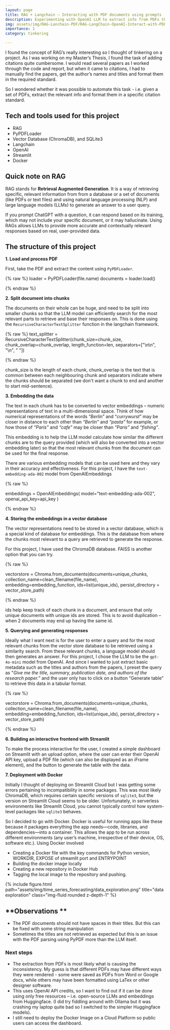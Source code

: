 ```yaml
---
layout: page
title: RAG + Langchain – Interacting with PDF documents using prompts 
description: Experimenting with OpenAI LLM to extract info from PDFs through prompts
img: assets/img/RAG-Lanchain-PDF/RAG-LangChain-OpenAI-Interact-with-PDF.jpg 
importance: 1 
category: tinkering  

---
```


I found the concept of RAG’s really interesting so I thought of tinkering on a project. As I was working on my Master’s Thesis, I found the task of adding citations quite cumbersome. I would read several papers as I worked through the code and report, but when it came to citations, I had to manually find the papers, get the author’s names and titles and format them in the required standard. 

So I wondered whether it was possible to automate this task - i.e. given a set of PDFs, extract the relevant info and format them in a specific citation standard.

## Tech and tools used for this project

- RAG
- PyPDFLoader
- Vector Database (ChromaDB), and SQLite3
- Langchain
- OpenAI
- Streamlit
- Docker

## Quick note on RAG

RAG stands for **Retrieval Augmented Generation**. It is a way of retrieving specific, relevant information from  from a database or a set of documents (like PDFs or text files) and using natural language processing (NLP) and large language models (LLMs) to generate an answer to a user query. 

If you prompt ChatGPT with a question, it can respond based on its training, which may not include your specific document, or it may hallucinate. Using RAGs allows LLMs to provide more accurate and contextually relevant responses based on real, user-provided data.
 

## The structure of this project

**1. Load and process PDF**

First, take the PDF and extract the content using `PyPDFLoader`. 

{% raw %}
loader = PyPDFLoader(file.name)
documents = loader.load()

{% endraw %}

**2. Split document into chunks**

The documents on their whole can be huge, and need to be split into smaller chunks so that the LLM model can efficiently search for the most relevant parts to retrieve and base their responses on. This is done using the `RecursiveCharacterTextSplitter` function in the langchain framework. 

{% raw %}
text_splitter = RecursiveCharacterTextSplitter(chunk_size=chunk_size,
                                        chunk_overlap=chunk_overlap,
                                        length_function=len,
                                        separators=["\n\n", "\n", " "])

{% endraw %}

chunk_size is the length of each chunk, chunk_overlap is the text that is common between each neighbouring chunk and separators indicate where the chunks should be separated (we don't want a chunk to end and another to start mid-sentence).


**3. Embedding the data**

The text in each chunk has to be converted to vector embeddings – numeric representations of text in a multi-dimensional space. Think of how numerical representations of the words “*Berlin*” and “*currywurst*” may be closer in distance to each other than *“Berlin”* and *“pasta”* for example, or how those of *“Paris”* and *“cafe”* may be closer than *“Paris”* and *“fishing”*. 

This embedding is to help the LLM model calculate how similar the different chunks are to the query provided (which will also be converted into a vector embedding later) so that the most relevant chunks from the document can be used for the final response.

There are various embedding models that can be used here and they vary in their accuracy and effectiveness. For this project, I have the `text-embedding-ada-002` model from OpenAIEmbeddings

{% raw %}

embeddings = OpenAIEmbeddings(
        model="text-embedding-ada-002", openai_api_key=api_key
    )

{% endraw %}

**4. Storing the embeddings in a vector database**

The vector representations need to be stored in a vector database, which is a special kind of database for embeddings. This is the database from where the chunks most relevant to a query are retrieved to generate the response.

For this project, I have used the ChromaDB database. FAISS is another option that you can try.

{% raw %}

vectorstore = Chroma.from_documents(documents=unique_chunks, 
                                        collection_name=clean_filename(file_name),
                                        embedding=embedding_function, 
                                        ids=list(unique_ids), 
                                        persist_directory = vector_store_path)

{% endraw %}

ids help keep track of each chunk in a document, and ensure that only unique documents with unique ids are stored. This is to avoid duplication – when 2 documents may end up having the same id. 


**5.	Querying and generating responses**

Ideally what I want next is for the user to enter a query and for the most relevant chunks from the vector store database to be retrieved using a similarity search. From these relevant chunks, a language model should then generates an answer. For this project, I chose the LLM to be the `gpt-4o-mini` model from OpenAI.  And since I wanted to just extract basic metadata such as the titles and authors from the papers, I preset the query as "*Give me the title, summary, publication date, and authors of the research paper.*” and the user only has to click on a button “Generate table” to retrieve this data in a tabular format. 

{% raw %}

vectorstore = Chroma.from_documents(documents=unique_chunks, 
                                        collection_name=clean_filename(file_name),
                                        embedding=embedding_function, 
                                        ids=list(unique_ids), 
                                        persist_directory = vector_store_path)

{% endraw %}


**6. Building an interactive frontend with Streamlit**

To make the process interactive for the user, I created a simple dashboard on Streamlit with an upload option, where the user can enter their OpenAI API key, upload a PDF file (which can also be displayed as an iFrame element), and the button to generate the table with the data. 

**7. Deployment with Docker**

Initially I thought of deploying on Streamlit Cloud but I was getting some errors pertaining to incompatibility in some packages. This was most likely ChromaDB, which requires certain specific versions of  `sqlite3`, but the version on Streamlit Cloud seems to be older. Unfortunately, in serverless environments like Streamlit Cloud, you cannot typically control how system-level packages like `sqlite3` behaves.

So I decided to go with Docker. Docker is useful for running apps like these because it packages everything the app needs—code, libraries, and dependencies—into a container. This allows the app to be run across different environments (any user’s machine, irrespective of their device, OS, software etc.). Using Docker involved 

- Creating a Docker file with the key commands for Python version, WORKDIR, EXPOSE of streamlit port and ENTRYPOINT
- Building the docker image locally
- Creating a new repository in Docker Hub
- Tagging the local image to the repository and pushing.

<div class="row">
    <div class="col-sm mt-3 mt-md-0">
        {% include figure.html path="assets/img/time_series_forecasting/data_exploration.png" title="data exploration" class="img-fluid rounded z-depth-1" %}
    </div>
</div>


## **Observations **

- The PDF documents should not have spaces in their titles. But this can be fixed with some string manipulation
- Sometimes the titles are not retrieved as expected but this is an issue with the PDF parsing using PyPDF more than the LLM itself.

### Next steps

- The extraction from PDFs is most likely what is causing the inconsistency. My guess is that different PDFs may have different ways they were rendered - some were saved as PDFs from Word or Google docs, while others may have been formatted using LaTex or other designer software.
- This uses OpenAI API credits, so I want to find out if it can be done using only free resources – i.e. open-source LLMs and embeddings from Huggingface. (I did try fiddling around with Ollama but it was crashing my laptop quite bad so I switched to the simpler Huggingface models).
- I still need to deploy the Docker Image on a Cloud Platform so public users can access the dashboard.